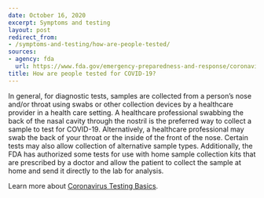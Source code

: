 ```yaml
---
date: October 16, 2020
excerpt: Symptoms and testing
layout: post
redirect_from:
- /symptoms-and-testing/how-are-people-tested/
sources:
- agency: fda
  url: https://www.fda.gov/emergency-preparedness-and-response/coronavirus-disease-2019-covid-19/coronavirus-disease-2019-covid-19-frequently-asked-questions
title: How are people tested for COVID-19?
---
```


In general, for diagnostic tests, samples are collected from a person’s nose and/or throat using swabs or other collection devices by a healthcare provider in a health care setting. A healthcare professional swabbing the back of the nasal cavity through the nostril is the preferred way to collect a sample to test for COVID-19. Alternatively, a healthcare professional may swab the back of your throat or the inside of the front of the nose. Certain tests may also allow collection of alternative sample types. Additionally, the FDA has authorized some tests for use with home sample collection kits that are prescribed by a doctor and allow the patient to collect the sample at home and send it directly to the lab for analysis. 

Learn more about [Coronavirus Testing Basics](https://www.fda.gov/consumers/consumer-updates/coronavirus-testing-basics). 
